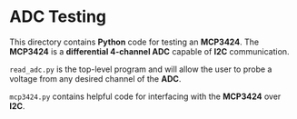 # ADC Testing

This directory contains **Python** code for testing an **MCP3424**. The **MCP3424** is a **differential 4-channel ADC** capable of **I2C** communication.

`read_adc.py` is the top-level program and will allow the user to probe a voltage from any desired channel of the **ADC**.

`mcp3424.py` contains helpful code for interfacing with the **MCP3424** over **I2C**.
